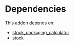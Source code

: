 # Dependencies

This addon depends on:

- [stock_packaging_calculator](https://github.com/bringout/oca-workflow-process)
- [stock](https://github.com/bringout/oca-ocb-warehouse/tree/81e6496fce389797413505803016d3ac487ede13/odoo-bringout-oca-ocb-stock)
